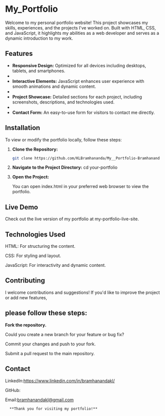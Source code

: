 # My_Portfolio

Welcome to my personal portfolio website! This project showcases my skills, experiences, and the projects I've worked on. Built with HTML, CSS, and JavaScript, it highlights my abilities as a web developer and serves as a dynamic introduction to my work.

## Features

- **Responsive Design:** Optimized for all devices including desktops, tablets, and smartphones.
- 
- **Interactive Elements:** JavaScript enhances user experience with smooth animations and dynamic content.
- 
- **Project Showcase:** Detailed sections for each project, including screenshots, descriptions, and technologies used.
- 
- **Contact Form:** An easy-to-use form for visitors to contact me directly.

## Installation

To view or modify the portfolio locally, follow these steps:

1. **Clone the Repository:**
   ```bash
   git clone https://github.com/KLBramhananda/My__Portfolio-Bramhananda-k-L-.git
   
2. **Navigate to the Project Directory:**
   cd your-portfolio
   
3. **Open the Project:**
   
   You can open index.html in your preferred web browser to view the portfolio.

## Live Demo

Check out the live version of my portfolio at my-portfolio-live-site.

## Technologies Used

HTML: For structuring the content.

CSS: For styling and layout.

JavaScript: For interactivity and dynamic content.

## Contributing

I welcome contributions and suggestions! If you'd like to improve the project or add new features,

## please follow these steps:

**Fork the repository.**

Could you create a new branch for your feature or bug fix?

Commit your changes and push to your fork.

Submit a pull request to the main repository.

## Contact

LinkedIn:https://www.linkedin.com/in/bramhanandakl/

GitHub: 

Email:bramhanandakl@gmail.com 


      **Thank you for visiting my portfolio!**
